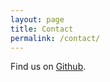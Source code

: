 ```yaml
---
layout: page
title: Contact
permalink: /contact/
---
```


Find us on [Github](https://github.com/suchow/Dissertate).
